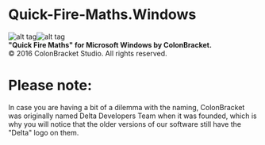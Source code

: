 # Quick-Fire-Maths.Windows
![alt tag](https://colonbracketstudio.files.wordpress.com/2016/07/icon-558-x-558-quick-fire-maths-colonbracket-studio.png?w=150&h=150)![alt tag](https://colonbracketstudio.files.wordpress.com/2016/07/icon_512x5122x.png?w=150&h=150) <br />
<b>"Quick Fire Maths" for Microsoft Windows by ColonBracket.</b> <br />
© 2016 ColonBracket Studio. All rights reserved.

# Please note:
In case you are having a bit of a dilemma with the naming, ColonBracket was originally named Delta Developers Team when it was founded, which is why you will notice that the older versions of our software still have the "Delta" logo on them.
